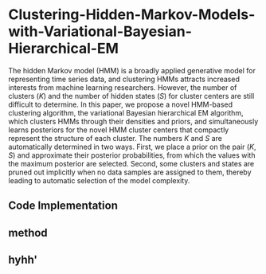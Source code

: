 # Clustering-Hidden-Markov-Models-with-Variational-Bayesian-Hierarchical-EM
The hidden Markov model (HMM) is a broadly applied generative model for representing time series data, and clustering HMMs attracts increased interests from machine learning researchers.  However, the number of clusters ($K$) and the number of hidden states ($S$) for cluster centers are still difficult to determine. In this paper, we propose a novel HMM-based clustering algorithm, the variational Bayesian hierarchical EM algorithm, which clusters HMMs through their densities and priors, and simultaneously learns posteriors for the novel HMM cluster centers that compactly represent the structure of each cluster. The numbers $K$ and $S$ are automatically determined  in two ways. First, we place a prior on the pair $(K,S)$ and approximate their posterior probabilities, from which the values with the maximum posterior are selected. Second, some clusters and states are pruned out implicitly when no data samples are assigned to them, thereby leading to automatic selection of the model complexity.

## Code Implementation

## method

## hyhh'
